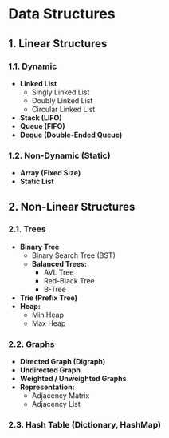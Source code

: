 # Data Structures

## 1. Linear Structures  
### 1.1. Dynamic  
- **Linked List**  
  - Singly Linked List  
  - Doubly Linked List  
  - Circular Linked List  
- **Stack (LIFO)**  
- **Queue (FIFO)**  
- **Deque (Double-Ended Queue)**  

### 1.2. Non-Dynamic (Static)  
- **Array (Fixed Size)**  
- **Static List**  

## 2. Non-Linear Structures  
### 2.1. Trees  
- **Binary Tree**  
  - Binary Search Tree (BST)  
  - **Balanced Trees:**  
    - AVL Tree  
    - Red-Black Tree  
    - B-Tree  
- **Trie (Prefix Tree)**  
- **Heap:**  
  - Min Heap  
  - Max Heap  

### 2.2. Graphs  
- **Directed Graph (Digraph)**  
- **Undirected Graph**  
- **Weighted / Unweighted Graphs**  
- **Representation:**  
  - Adjacency Matrix  
  - Adjacency List  

### 2.3. Hash Table (Dictionary, HashMap)

